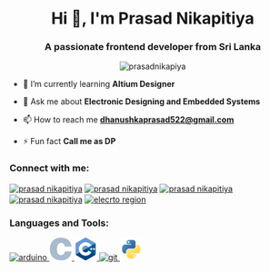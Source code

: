 <h1 align="center">Hi 👋, I'm Prasad Nikapitiya</h1>
<h3 align="center">A passionate frontend developer from Sri Lanka</h3>

<p align="center"> <img src="https://komarev.com/ghpvc/?username=prasadnikapiya&label=Profile%20views&color=0e75b6&style=flat" alt="prasadnikapiya" /> </p>

- 🌱 I’m currently learning **Altium Designer**

- 💬 Ask me about **Electronic Designing and Embedded Systems**

- 📫 How to reach me **dhanushkaprasad522@gmail.com**

- ⚡ Fun fact **Call me as DP**

<h3 align="left">Connect with me:</h3>
<p align="left">
<a href="https://twitter.com/prasad nikapitiya" target="blank"><img align="center" src="https://raw.githubusercontent.com/rahuldkjain/github-profile-readme-generator/master/src/images/icons/Social/twitter.svg" alt="prasad nikapitiya" height="30" width="40" /></a>
<a href="https://linkedin.com/in/prasad nikapitiya" target="blank"><img align="center" src="https://raw.githubusercontent.com/rahuldkjain/github-profile-readme-generator/master/src/images/icons/Social/linked-in-alt.svg" alt="prasad nikapitiya" height="30" width="40" /></a>
<a href="https://fb.com/prasad nikapitiya" target="blank"><img align="center" src="https://raw.githubusercontent.com/rahuldkjain/github-profile-readme-generator/master/src/images/icons/Social/facebook.svg" alt="prasad nikapitiya" height="30" width="40" /></a>
<a href="https://instagram.com/prasad nikapitiya" target="blank"><img align="center" src="https://raw.githubusercontent.com/rahuldkjain/github-profile-readme-generator/master/src/images/icons/Social/instagram.svg" alt="prasad nikapitiya" height="30" width="40" /></a>
<a href="https://www.youtube.com/c/elecrto region" target="blank"><img align="center" src="https://raw.githubusercontent.com/rahuldkjain/github-profile-readme-generator/master/src/images/icons/Social/youtube.svg" alt="elecrto region" height="30" width="40" /></a>
</p>

<h3 align="left">Languages and Tools:</h3>
<p align="left"> <a href="https://www.arduino.cc/" target="_blank" rel="noreferrer"> <img src="https://cdn.worldvectorlogo.com/logos/arduino-1.svg" alt="arduino" width="40" height="40"/> </a> <a href="https://www.cprogramming.com/" target="_blank" rel="noreferrer"> <img src="https://raw.githubusercontent.com/devicons/devicon/master/icons/c/c-original.svg" alt="c" width="40" height="40"/> </a> <a href="https://www.w3schools.com/cpp/" target="_blank" rel="noreferrer"> <img src="https://raw.githubusercontent.com/devicons/devicon/master/icons/cplusplus/cplusplus-original.svg" alt="cplusplus" width="40" height="40"/> </a> <a href="https://git-scm.com/" target="_blank" rel="noreferrer"> <img src="https://www.vectorlogo.zone/logos/git-scm/git-scm-icon.svg" alt="git" width="40" height="40"/> </a> <a href="https://www.python.org" target="_blank" rel="noreferrer"> <img src="https://raw.githubusercontent.com/devicons/devicon/master/icons/python/python-original.svg" alt="python" width="40" height="40"/> </a> </p>
